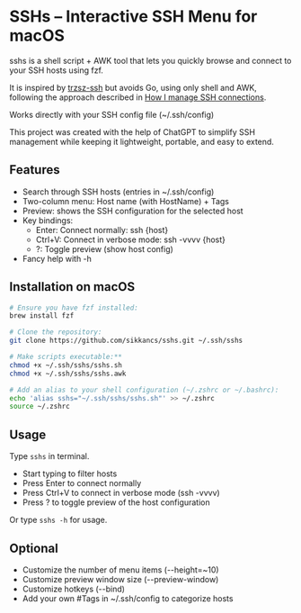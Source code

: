 # SSHs – Interactive SSH Menu for macOS

sshs is a shell script + AWK tool that lets you quickly browse and connect to your SSH hosts using fzf.

It is inspired by [trzsz-ssh](https://github.com/trzsz/trzsz-ssh) but avoids Go, using only shell and AWK, following the approach described in [How I manage SSH connections](https://hiphish.github.io/blog/2020/05/23/how-i-manage-ssh-connections/).

Works directly with your SSH config file (~/.ssh/config)

This project was created with the help of ChatGPT to simplify SSH management while keeping it lightweight, portable, and easy to extend.

## Features
- Search through SSH hosts (entries in ~/.ssh/config)
- Two-column menu: Host name (with HostName) + Tags
- Preview: shows the SSH configuration for the selected host
- Key bindings:
    - Enter: Connect normally: ssh {host}
    - Ctrl+V: Connect in verbose mode: ssh -vvvv {host}
    - ?: Toggle preview (show host config)
- Fancy help with -h


## Installation on macOS

```bash
# Ensure you have fzf installed:
brew install fzf

# Clone the repository:
git clone https://github.com/sikkancs/sshs.git ~/.ssh/sshs

# Make scripts executable:**  
chmod +x ~/.ssh/sshs/sshs.sh
chmod +x ~/.ssh/sshs/sshs.awk

# Add an alias to your shell configuration (~/.zshrc or ~/.bashrc):
echo 'alias sshs="~/.ssh/sshs/sshs.sh"' >> ~/.zshrc
source ~/.zshrc
```

## Usage
Type `sshs` in terminal.
- Start typing to filter hosts
- Press Enter to connect normally
- Press Ctrl+V to connect in verbose mode (ssh -vvvv)
- Press ? to toggle preview of the host configuration

Or type `sshs -h` for usage.

## Optional
- Customize the number of menu items (--height=~10)
- Customize preview window size (--preview-window)
- Customize hotkeys (--bind)
- Add your own #Tags in ~/.ssh/config to categorize hosts